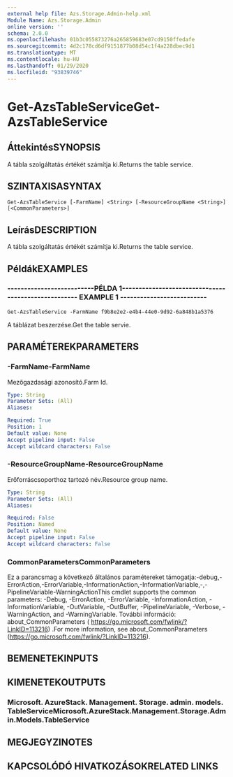 ```yaml
---
external help file: Azs.Storage.Admin-help.xml
Module Name: Azs.Storage.Admin
online version: ''
schema: 2.0.0
ms.openlocfilehash: 01b3c055873276a265859683e07cd9150ffedafe
ms.sourcegitcommit: 4d2c178cd6df9151877b08d54c1f4a228dbec9d1
ms.translationtype: MT
ms.contentlocale: hu-HU
ms.lasthandoff: 01/29/2020
ms.locfileid: "93839746"
---
```

# <span data-ttu-id="8d24d-101">Get-AzsTableService</span><span class="sxs-lookup"><span data-stu-id="8d24d-101">Get-AzsTableService</span></span>

## <span data-ttu-id="8d24d-102">Áttekintés</span><span class="sxs-lookup"><span data-stu-id="8d24d-102">SYNOPSIS</span></span>
<span data-ttu-id="8d24d-103">A tábla szolgáltatás értékét számítja ki.</span><span class="sxs-lookup"><span data-stu-id="8d24d-103">Returns the table service.</span></span>

## <span data-ttu-id="8d24d-104">SZINTAXISA</span><span class="sxs-lookup"><span data-stu-id="8d24d-104">SYNTAX</span></span>

```
Get-AzsTableService [-FarmName] <String> [-ResourceGroupName <String>] [<CommonParameters>]
```

## <span data-ttu-id="8d24d-105">Leírás</span><span class="sxs-lookup"><span data-stu-id="8d24d-105">DESCRIPTION</span></span>
<span data-ttu-id="8d24d-106">A tábla szolgáltatás értékét számítja ki.</span><span class="sxs-lookup"><span data-stu-id="8d24d-106">Returns the table service.</span></span>

## <span data-ttu-id="8d24d-107">Példák</span><span class="sxs-lookup"><span data-stu-id="8d24d-107">EXAMPLES</span></span>

### <span data-ttu-id="8d24d-108">--------------------------PÉLDA 1--------------------------</span><span class="sxs-lookup"><span data-stu-id="8d24d-108">-------------------------- EXAMPLE 1 --------------------------</span></span>
```
Get-AzsTableService -FarmName f9b8e2e2-e4b4-44e0-9d92-6a848b1a5376
```

<span data-ttu-id="8d24d-109">A táblázat beszerzése.</span><span class="sxs-lookup"><span data-stu-id="8d24d-109">Get the table servie.</span></span>

## <span data-ttu-id="8d24d-110">PARAMÉTEREK</span><span class="sxs-lookup"><span data-stu-id="8d24d-110">PARAMETERS</span></span>

### <span data-ttu-id="8d24d-111">-FarmName</span><span class="sxs-lookup"><span data-stu-id="8d24d-111">-FarmName</span></span>
<span data-ttu-id="8d24d-112">Mezőgazdasági azonosító.</span><span class="sxs-lookup"><span data-stu-id="8d24d-112">Farm Id.</span></span>

```yaml
Type: String
Parameter Sets: (All)
Aliases: 

Required: True
Position: 1
Default value: None
Accept pipeline input: False
Accept wildcard characters: False
```

### <span data-ttu-id="8d24d-113">-ResourceGroupName</span><span class="sxs-lookup"><span data-stu-id="8d24d-113">-ResourceGroupName</span></span>
<span data-ttu-id="8d24d-114">Erőforráscsoporthoz tartozó név.</span><span class="sxs-lookup"><span data-stu-id="8d24d-114">Resource group name.</span></span>

```yaml
Type: String
Parameter Sets: (All)
Aliases: 

Required: False
Position: Named
Default value: None
Accept pipeline input: False
Accept wildcard characters: False
```

### <span data-ttu-id="8d24d-115">CommonParameters</span><span class="sxs-lookup"><span data-stu-id="8d24d-115">CommonParameters</span></span>
<span data-ttu-id="8d24d-116">Ez a parancsmag a következő általános paramétereket támogatja:-debug,-ErrorAction,-ErrorVariable,-InformationAction,-InformationVariable,-,-PipelineVariable-WarningAction</span><span class="sxs-lookup"><span data-stu-id="8d24d-116">This cmdlet supports the common parameters: -Debug, -ErrorAction, -ErrorVariable, -InformationAction, -InformationVariable, -OutVariable, -OutBuffer, -PipelineVariable, -Verbose, -WarningAction, and -WarningVariable.</span></span> <span data-ttu-id="8d24d-117">További információ: about_CommonParameters ( https://go.microsoft.com/fwlink/?LinkID=113216) .</span><span class="sxs-lookup"><span data-stu-id="8d24d-117">For more information, see about_CommonParameters (https://go.microsoft.com/fwlink/?LinkID=113216).</span></span>

## <span data-ttu-id="8d24d-118">BEMENETEK</span><span class="sxs-lookup"><span data-stu-id="8d24d-118">INPUTS</span></span>

## <span data-ttu-id="8d24d-119">KIMENETEK</span><span class="sxs-lookup"><span data-stu-id="8d24d-119">OUTPUTS</span></span>

### <span data-ttu-id="8d24d-120">Microsoft. AzureStack. Management. Storage. admin. models. TableService</span><span class="sxs-lookup"><span data-stu-id="8d24d-120">Microsoft.AzureStack.Management.Storage.Admin.Models.TableService</span></span>

## <span data-ttu-id="8d24d-121">MEGJEGYZI</span><span class="sxs-lookup"><span data-stu-id="8d24d-121">NOTES</span></span>

## <span data-ttu-id="8d24d-122">KAPCSOLÓDÓ HIVATKOZÁSOK</span><span class="sxs-lookup"><span data-stu-id="8d24d-122">RELATED LINKS</span></span>

